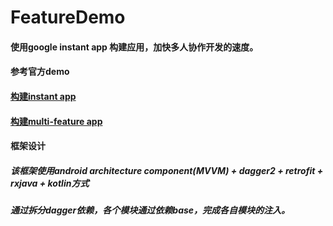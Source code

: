# FeatureDemo

#### 使用google instant app 构建应用，加快多人协作开发的速度。

#### 参考官方demo

#### [构建instant app](https://codelabs.developers.google.com/codelabs/android-instant-apps/index.html#0)

#### [构建multi-feature app](https://codelabs.developers.google.com/codelabs/android-instant-apps/index.html#0)

#### 框架设计

##### 该框架使用android architecture component(MVVM) + dagger2 + retrofit + rxjava + kotlin方式
##### 通过拆分dagger依赖，各个模块通过依赖base，完成各自模块的注入。
